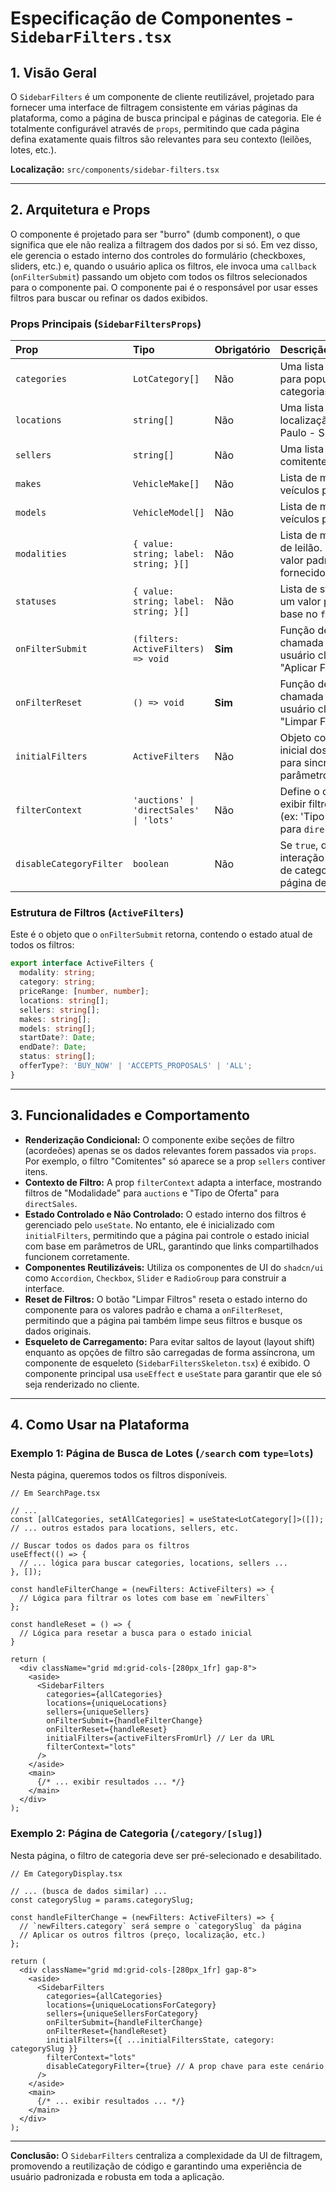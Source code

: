 # Especificação de Componentes - `SidebarFilters.tsx`

## 1. Visão Geral

O `SidebarFilters` é um componente de cliente reutilizável, projetado para fornecer uma interface de filtragem consistente em várias páginas da plataforma, como a página de busca principal e páginas de categoria. Ele é totalmente configurável através de `props`, permitindo que cada página defina exatamente quais filtros são relevantes para seu contexto (leilões, lotes, etc.).

**Localização:** `src/components/sidebar-filters.tsx`

---

## 2. Arquitetura e Props

O componente é projetado para ser "burro" (dumb component), o que significa que ele não realiza a filtragem dos dados por si só. Em vez disso, ele gerencia o estado interno dos controles do formulário (checkboxes, sliders, etc.) e, quando o usuário aplica os filtros, ele invoca uma `callback` (`onFilterSubmit`) passando um objeto com todos os filtros selecionados para o componente pai. O componente pai é o responsável por usar esses filtros para buscar ou refinar os dados exibidos.

### Props Principais (`SidebarFiltersProps`)

| Prop | Tipo | Obrigatório | Descrição |
| :--- | :--- | :--- | :--- |
| `categories` | `LotCategory[]` | Não | Uma lista de categorias para popular o filtro de categorias. |
| `locations` | `string[]` | Não | Uma lista de strings de localização (ex: "São Paulo - SP"). |
| `sellers` | `string[]` | Não | Uma lista de nomes de comitentes/vendedores. |
| `makes` | `VehicleMake[]` | Não | Lista de marcas de veículos para o filtro. |
| `models` | `VehicleModel[]`| Não | Lista de modelos de veículos para o filtro. |
| `modalities` | `{ value: string; label: string; }[]` | Não | Lista de modalidades de leilão. Possui um valor padrão se não fornecido. |
| `statuses` | `{ value: string; label: string; }[]` | Não | Lista de status. Possui um valor padrão com base no `filterContext`. |
| `onFilterSubmit` | `(filters: ActiveFilters) => void` | **Sim** | Função de callback chamada quando o usuário clica em "Aplicar Filtros". |
| `onFilterReset` | `() => void` | **Sim** | Função de callback chamada quando o usuário clica em "Limpar Filtros". |
| `initialFilters`| `ActiveFilters`| Não | Objeto com o estado inicial dos filtros, útil para sincronizar com parâmetros da URL. |
| `filterContext`| `'auctions' \| 'directSales' \| 'lots'`| Não | Define o contexto para exibir filtros específicos (ex: 'Tipo de Oferta' para `directSales`). |
| `disableCategoryFilter`| `boolean`| Não | Se `true`, desabilita a interação com o filtro de categoria (usado na página de categoria). |

### Estrutura de Filtros (`ActiveFilters`)

Este é o objeto que o `onFilterSubmit` retorna, contendo o estado atual de todos os filtros:

```typescript
export interface ActiveFilters {
  modality: string;
  category: string; 
  priceRange: [number, number];
  locations: string[];
  sellers: string[];
  makes: string[];
  models: string[];
  startDate?: Date;
  endDate?: Date;
  status: string[];
  offerType?: 'BUY_NOW' | 'ACCEPTS_PROPOSALS' | 'ALL';
}
```

---

## 3. Funcionalidades e Comportamento

*   **Renderização Condicional:** O componente exibe seções de filtro (acordeões) apenas se os dados relevantes forem passados via `props`. Por exemplo, o filtro "Comitentes" só aparece se a prop `sellers` contiver itens.
*   **Contexto de Filtro:** A prop `filterContext` adapta a interface, mostrando filtros de "Modalidade" para `auctions` e "Tipo de Oferta" para `directSales`.
*   **Estado Controlado e Não Controlado:** O estado interno dos filtros é gerenciado pelo `useState`. No entanto, ele é inicializado com `initialFilters`, permitindo que a página pai controle o estado inicial com base em parâmetros de URL, garantindo que links compartilhados funcionem corretamente.
*   **Componentes Reutilizáveis:** Utiliza os componentes de UI do `shadcn/ui` como `Accordion`, `Checkbox`, `Slider` e `RadioGroup` para construir a interface.
*   **Reset de Filtros:** O botão "Limpar Filtros" reseta o estado interno do componente para os valores padrão e chama a `onFilterReset`, permitindo que a página pai também limpe seus filtros e busque os dados originais.
*   **Esqueleto de Carregamento:** Para evitar saltos de layout (layout shift) enquanto as opções de filtro são carregadas de forma assíncrona, um componente de esqueleto (`SidebarFiltersSkeleton.tsx`) é exibido. O componente principal usa `useEffect` e `useState` para garantir que ele só seja renderizado no cliente.

---

## 4. Como Usar na Plataforma

### Exemplo 1: Página de Busca de Lotes (`/search` com `type=lots`)

Nesta página, queremos todos os filtros disponíveis.

```tsx
// Em SearchPage.tsx

// ...
const [allCategories, setAllCategories] = useState<LotCategory[]>([]);
// ... outros estados para locations, sellers, etc.

// Buscar todos os dados para os filtros
useEffect(() => {
  // ... lógica para buscar categories, locations, sellers ...
}, []);

const handleFilterChange = (newFilters: ActiveFilters) => {
  // Lógica para filtrar os lotes com base em `newFilters`
};

const handleReset = () => {
  // Lógica para resetar a busca para o estado inicial
}

return (
  <div className="grid md:grid-cols-[280px_1fr] gap-8">
    <aside>
      <SidebarFilters
        categories={allCategories}
        locations={uniqueLocations}
        sellers={uniqueSellers}
        onFilterSubmit={handleFilterChange}
        onFilterReset={handleReset}
        initialFilters={activeFiltersFromUrl} // Ler da URL
        filterContext="lots"
      />
    </aside>
    <main>
      {/* ... exibir resultados ... */}
    </main>
  </div>
);
```

### Exemplo 2: Página de Categoria (`/category/[slug]`)

Nesta página, o filtro de categoria deve ser pré-selecionado e desabilitado.

```tsx
// Em CategoryDisplay.tsx

// ... (busca de dados similar) ...
const categorySlug = params.categorySlug;

const handleFilterChange = (newFilters: ActiveFilters) => {
  // `newFilters.category` será sempre o `categorySlug` da página
  // Aplicar os outros filtros (preço, localização, etc.)
};

return (
  <div className="grid md:grid-cols-[280px_1fr] gap-8">
    <aside>
      <SidebarFilters
        categories={allCategories}
        locations={uniqueLocationsForCategory}
        sellers={uniqueSellersForCategory}
        onFilterSubmit={handleFilterChange}
        onFilterReset={handleReset}
        initialFilters={{ ...initialFiltersState, category: categorySlug }}
        filterContext="lots"
        disableCategoryFilter={true} // A prop chave para este cenário
      />
    </aside>
    <main>
      {/* ... exibir resultados ... */}
    </main>
  </div>
);
```

---

**Conclusão:** O `SidebarFilters` centraliza a complexidade da UI de filtragem, promovendo a reutilização de código e garantindo uma experiência de usuário padronizada e robusta em toda a aplicação.
